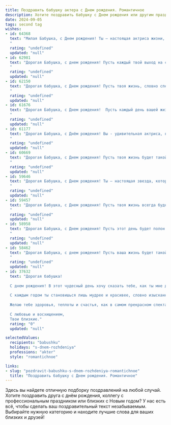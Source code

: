 ```yaml
---
title: Поздравить бабушку актера c Днем рождения. Романтичное
description: Хотите поздравить бабушку c Днем рождения или другим праздником? Наш ИИ создаст незабываемое поздравление, а вы обязательно выделитесь среди других.  
date: 2024-09-05
tags: second tag
wishes:
- id: 64368
  text: "Милая Бабушка, с Днем рождения! Ты — настоящая актриса жизни, играющая свои роли с такой страстью и искренностью, что захватывает дух. Пусть этот день будет полон радости, тепла и ярких моментов, как лучшие сцены на твоей театральной сцене. Желаю тебе здоровья, любви и новых, интересных ролей в жизни!
  "
  rating: "undefined"
  updated: "null"
- id: 62981
  text: "Дорогая Бабушка, с днем рождения! Пусть каждый твой выход на сцену жизни будет полон ярких красок, бурных оваций и искреннего восхищения! Ты - настоящая актриса, играющая главную роль в нашей семье, и мы безмерно любим тебя!
  "
  rating: "undefined"
  updated: "null"
- id: 62150
  text: "Дорогая бабушка, с Днем рождения! Пусть твоя жизнь, словно спектакль, будет наполнена яркими красками, трогательными моментами и искренними аплодисментами.  Желаю тебе бесконечной любви, радости и вдохновения на каждый день!
  "
  rating: "undefined"
  updated: "null"
- id: 61676
  text: "Дорогая Бабушка, с Днем рождения!  Пусть каждый день вашей жизни будет полон ярких красок, как сцена, а каждый миг - как трогательная пьеса, где вы, актриса жизни, играете главную роль. Желаю вам здоровья, любви и новых творческих свершений!
  "
  rating: "undefined"
  updated: "null"
- id: 61177
  text: "Дорогая Бабушка, с Днём рождения! Вы - удивительная актриса, которая всю жизнь играла главную роль в нашей жизни, наполняя её любовью, теплом и светом. Пусть каждый день дарит вам радость, а ваши глаза блестят от счастья!
  "
  rating: "undefined"
  updated: "null"
- id: 60669
  text: "Дорогая Бабушка, с Днем рождения! Пусть твоя жизнь будет такой же яркой и захватывающей, как твои роли на сцене. Ты - истинная актриса жизни, каждый день играющая главную роль с такой же страстью и талантом. Будь здорова, любима и счастлива!
  "
  rating: "undefined"
  updated: "null"
- id: 59646
  text: "Дорогая Бабушка, с Днем рождения! Ты – настоящая звезда, которая освещает нашу жизнь теплом и любовью. Пусть каждый день будет для тебя сценой, где ты играешь главную роль – роль любимой Бабушки, чья игра всегда трогает нас до глубины души. Желаю тебе ярких моментов, счастливых оваций и бесконечного вдохновения!
  "
  rating: "undefined"
  updated: "null"
- id: 59457
  text: "Дорогая Бабушка, с Днем рождения! Пусть твоя жизнь всегда будет полна ярких и запоминающихся ролей, а сцена твоей жизни -  освещена теплым светом любви и счастья.
  "
  rating: "undefined"
  updated: "null"
- id: 58958
  text: "Дорогая Бабушка, с Днем рождения! Пусть этот день будет полон ярких эмоций, как свет софитов на сцене, а жизнь – такой же полной и интересной, как твои роли.
  "
  rating: "undefined"
  updated: "null"
- id: 58462
  text: "Дорогая Бабушка, с днем рождения! Пусть ваша жизнь будет такой же яркой и полной красок, как сцена, на которой вы творите! Ваша игра - это искусство, которое дарит нам радость и вдохновение. Желаю вам здоровья, счастья и новых, незабываемых ролей!
  "
  rating: "undefined"
  updated: "null"
- id: 37632
  text: "Дорогая бабушка!
  
  С днем рождения! В этот чудесный день хочу сказать тебе, как ты мне дорога. Ты — словно яркая звезда на сцене жизни, которая освещает наши сердца своим обаянием и талантом. Твое искусство быть актрисой — это не только мастерство, но и глубокая душа, способная передать самые нежные чувства и эмоции.
  
  С каждым годом ты становишься лишь мудрее и красивее, словно изысканный персонаж, который покоряет зрителей своим внутренним светом. Ты вдохновляешь нас на доброту, искренность и любовь. Пусть в твоей жизни будет сопутствовать счастье, а каждый новый день приносит радость и гармонию.
  
  Желаю тебе здоровья, теплоты и счастья, как в самом прекрасном спектакле, где ты — главная героиня. И помни, что в наших сердцах ты всегда будешь занимать особое место, как несравненная актриса, написавшая самые красивые страницы нашей жизни.
  
  С любовью и восхищением,
  Твои близкие."
  rating: "0"
  updated: "null"

selectedValues:
  recipients: "babushku"
  holidays: "s-dnem-rozhdeniya"
  professions: "akter"
  style: "romantichnoe"

links:
- slug: "pozdravit-babushku-s-dnem-rozhdeniya-romantichnoe"
  title: "Поздравить бабушку c Днем рождения. Романтичное"
---
```


Здесь вы найдете отличную подборку поздравлений на любой случай. 
Хотите поздравить друга с днём рождения, коллегу с профессиональным праздником или близких с Новым годом? У нас есть всё, чтобы сделать ваш поздравительный текст незабываемым. Выбирайте нужную категорию и находите лучшие слова для ваших близких и друзей!
